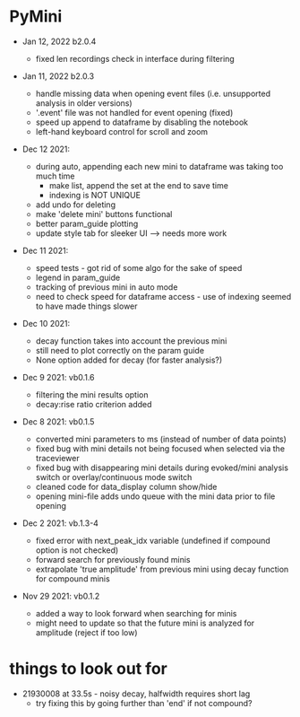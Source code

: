 # PyMini

- Jan 12, 2022 b2.0.4
  - fixed len recordings check in interface during filtering
- Jan 11, 2022 b2.0.3
  - handle missing data when opening event files (i.e. unsupported analysis in older versions)
  - '.event' file was not handled for event opening (fixed)
  - speed up append to dataframe by disabling the notebook
  - left-hand keyboard control for scroll and zoom

- Dec 12 2021:
  - during auto, appending each new mini to dataframe was taking too much time
    - make list, append the set at the end to save time
    - indexing is NOT UNIQUE
  - add undo for deleting
  - make 'delete mini' buttons functional
  - better param_guide plotting
  - update style tab for sleeker UI --> needs more work
- Dec 11 2021:
  - speed tests - got rid of some algo for the sake of speed
  - legend in param_guide
  - tracking of previous mini in auto mode
  - need to check speed for dataframe access - use of indexing seemed to have made things slower
- Dec 10 2021:
  - decay function takes into account the previous mini
  - still need to plot correctly on the param guide
  - None option added for decay (for faster analysis?)
- Dec 9 2021: vb0.1.6
  - filtering the mini results option
  - decay:rise ratio criterion added 
- Dec 8 2021: vb0.1.5
  - converted mini parameters to ms (instead of number of data points)
  - fixed bug with mini details not being focused when selected via the traceviewer
  - fixed bug with disappearing mini details during evoked/mini analysis switch or overlay/continuous mode switch
  - cleaned code for data_display column show/hide
  - opening mini-file adds undo queue with the mini data prior to file opening
- Dec 2 2021: vb.1.3-4
    - fixed error with next_peak_idx variable (undefined if compound option is not checked)
    - forward search for previously found minis
  - extrapolate 'true amplitude' from previous mini using decay function for compound minis
- Nov 29 2021: vb0.1.2
    - added a way to look forward when searching for minis
    - might need to update so that the future mini is analyzed for amplitude (reject if too low)
  
# things to look out for
- 21930008 at 33.5s - noisy decay, halfwidth requires short lag
  - try fixing this by going further than 'end' if not compound? 

